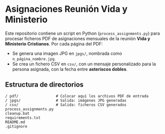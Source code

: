 <!-- README.md -->

# Asignaciones Reunión Vida y Ministerio

Este repositorio contiene un script en Python (`process_assignments.py`) para procesar ficheros PDF de asignaciones mensuales de la reunión **Vida y Ministerio Cristianos**. Por cada página del PDF:

- Se genera una imagen JPG en `jpgs/`, nombrada como `n_página_nombre.jpg`.  
- Se crea un fichero CSV en `csv/`, con un mensaje personalizado para la persona asignada, con la fecha entre **asteriscos dobles**.

## Estructura de directorios

```plain
/ pdf/                 # Colocar aquí los archivos PDF de entrada
/ jpgs/                # Salida: imágenes JPG generadas
/ csv/                 # Salida: ficheros CSV generados
process_assignments.py
cleanup.bat
requirements.txt
README.md
.gitignore
